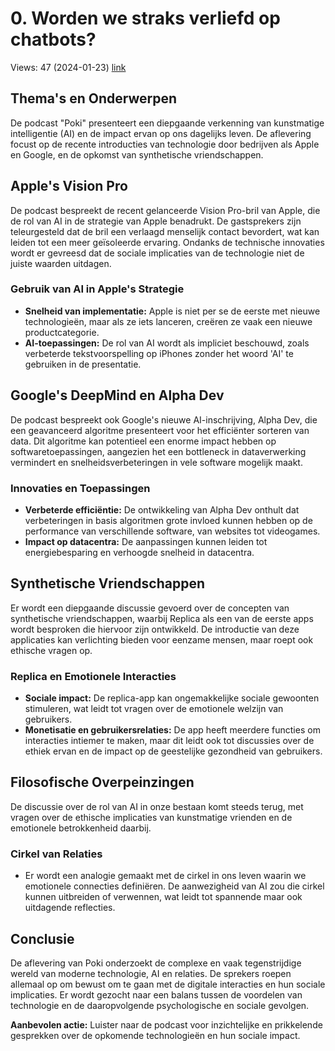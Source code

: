 # 0. Worden we straks verliefd op chatbots?
Views: 47 (2024-01-23) [link](https://www.youtube.com/watch?v=awanw4QPKnQ)


 ## Thema's en Onderwerpen
De podcast "Poki" presenteert een diepgaande verkenning van kunstmatige intelligentie (AI) en de impact ervan op ons dagelijks leven. De aflevering focust op de recente introducties van technologie door bedrijven als Apple en Google, en de opkomst van synthetische vriendschappen. 

## Apple's Vision Pro
De podcast bespreekt de recent gelanceerde Vision Pro-bril van Apple, die de rol van AI in de strategie van Apple benadrukt. De gastsprekers zijn teleurgesteld dat de bril een verlaagd menselijk contact bevordert, wat kan leiden tot een meer geïsoleerde ervaring. Ondanks de technische innovaties wordt er gevreesd dat de sociale implicaties van de technologie niet de juiste waarden uitdagen. 

### Gebruik van AI in Apple's Strategie
- **Snelheid van implementatie:** Apple is niet per se de eerste met nieuwe technologieën, maar als ze iets lanceren, creëren ze vaak een nieuwe productcategorie.
- **AI-toepassingen:** De rol van AI wordt als impliciet beschouwd, zoals verbeterde tekstvoorspelling op iPhones zonder het woord 'AI' te gebruiken in de presentatie.

## Google's DeepMind en Alpha Dev
De podcast bespreekt ook Google's nieuwe AI-inschrijving, Alpha Dev, die een geavanceerd algoritme presenteert voor het efficiënter sorteren van data. Dit algoritme kan potentieel een enorme impact hebben op softwaretoepassingen, aangezien het een bottleneck in dataverwerking vermindert en snelheidsverbeteringen in vele software mogelijk maakt.

### Innovaties en Toepassingen
- **Verbeterde efficiëntie:** De ontwikkeling van Alpha Dev onthult dat verbeteringen in basis algoritmen grote invloed kunnen hebben op de performance van verschillende software, van websites tot videogames.
- **Impact op datacentra:** De aanpassingen kunnen leiden tot energiebesparing en verhoogde snelheid in datacentra.

## Synthetische Vriendschappen
Er wordt een diepgaande discussie gevoerd over de concepten van synthetische vriendschappen, waarbij Replica als een van de eerste apps wordt besproken die hiervoor zijn ontwikkeld. De introductie van deze applicaties kan verlichting bieden voor eenzame mensen, maar roept ook ethische vragen op.

### Replica en Emotionele Interacties
- **Sociale impact:** De replica-app kan ongemakkelijke sociale gewoonten stimuleren, wat leidt tot vragen over de emotionele welzijn van gebruikers.
- **Monetisatie en gebruikersrelaties:** De app heeft meerdere functies om interacties intiemer te maken, maar dit leidt ook tot discussies over de ethiek ervan en de impact op de geestelijke gezondheid van gebruikers.

## Filosofische Overpeinzingen
De discussie over de rol van AI in onze bestaan komt steeds terug, met vragen over de ethische implicaties van kunstmatige vrienden en de emotionele betrokkenheid daarbij.

### Cirkel van Relaties
- Er wordt een analogie gemaakt met de cirkel in ons leven waarin we emotionele connecties definiëren. De aanwezigheid van AI zou die cirkel kunnen uitbreiden of verwennen, wat leidt tot spannende maar ook uitdagende reflecties.

## Conclusie
De aflevering van Poki onderzoekt de complexe en vaak tegenstrijdige wereld van moderne technologie, AI en relaties. De sprekers roepen allemaal op om bewust om te gaan met de digitale interacties en hun sociale implicaties. Er wordt gezocht naar een balans tussen de voordelen van technologie en de daaropvolgende psychologische en sociale gevolgen.

**Aanbevolen actie:** Luister naar de podcast voor inzichtelijke en prikkelende gesprekken over de opkomende technologieën en hun sociale impact.